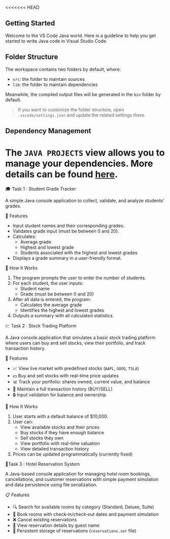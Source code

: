 <<<<<<< HEAD
## Getting Started

Welcome to the VS Code Java world. Here is a guideline to help you get started to write Java code in Visual Studio Code.

## Folder Structure

The workspace contains two folders by default, where:

- `src`: the folder to maintain sources
- `lib`: the folder to maintain dependencies

Meanwhile, the compiled output files will be generated in the `bin` folder by default.

> If you want to customize the folder structure, open `.vscode/settings.json` and update the related settings there.

## Dependency Management

The `JAVA PROJECTS` view allows you to manage your dependencies. More details can be found [here](https://github.com/microsoft/vscode-java-dependency#manage-dependencies).
=======
🎓 Task 1 : Student Grade Tracker

A simple Java console application to collect, validate, and analyze students' grades.


🧠 Features

- Input student names and their corresponding grades.
- Validates grade input (must be between 0 and 20).
- Calculates:
  - Average grade
  - Highest and lowest grade
  - Students associated with the highest and lowest grades
- Displays a grade summary in a user-friendly format.

🚀 How It Works

1. The program prompts the user to enter the number of students.
2. For each student, the user inputs:
   - Student name
   - Grade (must be between 0 and 20)
3. After all data is entered, the program:
   - Calculates the average grade
   - Identifies the highest and lowest grades
4. Outputs a summary with all calculated statistics.


💹 Task 2 : Stock Trading Platform

A Java console application that simulates a basic stock trading platform where users can buy and sell stocks, view their portfolio, and track transaction history.

🚀 Features

- 📈 View live market with predefined stocks (`AAPL`, `GOOG`, `TSLA`)
- 💵 Buy and sell stocks with real-time price updates
- 📊 Track your portfolio: shares owned, current value, and balance
- 🧾 Maintain a full transaction history (BUY/SELL)
- 🔒 Input validation for balance and ownership


🧠 How It Works

1. User starts with a default balance of $10,000.
2. User can:
   - View available stocks and their prices
   - Buy stocks if they have enough balance
   - Sell stocks they own
   - View portfolio with real-time valuation
   - View detailed transaction history
3. Prices can be updated programmatically (currently fixed)


 🏨Task 3 :  Hotel Reservation System

A Java-based console application for managing hotel room bookings, cancellations, and customer reservations with simple payment simulation and data persistence using file serialization.


📋 Features

- 🔍 Search for available rooms by category (Standard, Deluxe, Suite)
- 📝 Book rooms with check-in/check-out dates and payment simulation
- ❌ Cancel existing reservations
- 📄 View reservation details by guest name
- 💾 Persistent storage of reservations (`reservations.ser` file)

